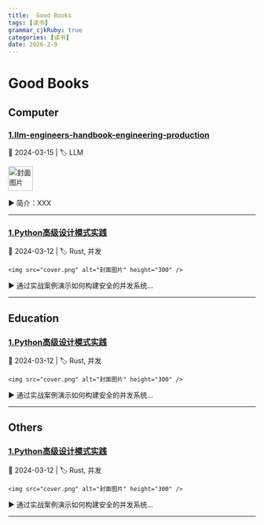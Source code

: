 ```yaml
---
title:  Good Books
tags: [读书]
grammar_cjkRuby: true
categories: [读书]
date: 2026-2-9
---
```


# Good Books

## Computer

### [1.llm-engineers-handbook-engineering-production](http://xhrong.github.io/attachments/books/llm-engineers-handbook-engineering-production.pdf)
 
   📅 2024-03-15 | 🏷️ LLM  

   [<img src="http://xhrong.github.io/attachments/books/llm-engineers-handbook-engineering-production.png" alt="封面图片" height="50" />](http://xhrong.github.io/attachments/books/llm-engineers-handbook-engineering-production.pdf)

   ▶️ 简介：XXX

---

### [1.Python高级设计模式实践](http://xhrong.github.io/attachments/execution.pdf)

   📅 2024-03-12 | 🏷️ Rust, 并发  

    <img src="cover.png" alt="封面图片" height="300" />

   ▶️ 通过实战案例演示如何构建安全的并发系统...

---

## Education

### [1.Python高级设计模式实践](https://www.baiduc.com)

   📅 2024-03-12 | 🏷️ Rust, 并发  

    <img src="cover.png" alt="封面图片" height="300" />

   ▶️ 通过实战案例演示如何构建安全的并发系统...

---

## Others

### [1.Python高级设计模式实践](https://www.baiduc.com)

   📅 2024-03-12 | 🏷️ Rust, 并发  

    <img src="cover.png" alt="封面图片" height="300" />

   ▶️ 通过实战案例演示如何构建安全的并发系统...

---